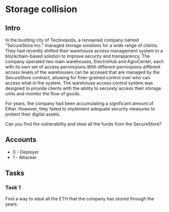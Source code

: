 # Storage collision

## Intro
In the bustling city of Technopolis, a renowned company named "SecureStore Inc." managed storage solutions for a wide range of clients. They had recently shifted their warehouse access management system to a blockchain-based solution to improve security and transparency. The company operated two main warehouses, ElectroHub and AgroCenter, each with its own set of access permissions.With different permissions different access levels of the warehouses can be accesed that are managed by the SecureStore contract, allowing for finer-grained control over who can access what in the system. The warehouse access control system was designed to provide clients with the ability to securely access their storage units and monitor the flow of goods.

For years, the company had been accumulating a significant amount of Ether. However, they failed to implement adequate security measures to protect their digital assets.

Can you find the vulnerability and steal all the funds from the SecureStore?

## Accounts
* 0 - Deployer
* 1 - Attacker 

## Tasks

### Task 1

Find a way to steal all the ETH that the company has stored through the years.